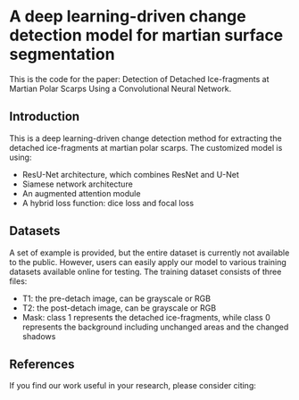 # A deep learning-driven change detection model for martian surface segmentation
This is the code for the paper: Detection of Detached Ice-fragments at Martian Polar Scarps Using a Convolutional Neural Network.

## Introduction
This is a deep learning-driven change detection method for extracting the detached ice-fragments at martian polar scarps. The customized model is using:
- ResU-Net architecture, which combines ResNet and U-Net
- Siamese network architecture
- An augmented attention module
- A hybrid loss function: dice loss and focal loss

## Datasets
A set of example is provided, but the entire dataset is currently not available to the public. However, users can easily apply our model to various training datasets available online for testing. The training dataset consists of three files: 
- T1: the pre-detach image, can be grayscale or RGB
- T2: the post-detach image, can be grayscale or RGB
- Mask: class 1 represents the detached ice-fragments, while class 0 represents the background including unchanged areas and the changed shadows

## References
If you find our work useful in your research, please consider citing:
